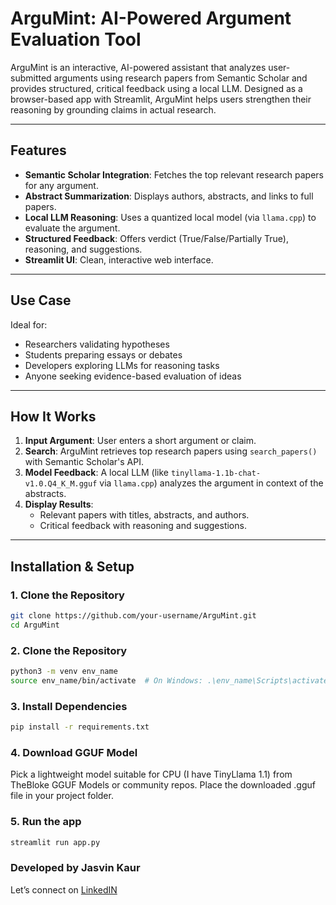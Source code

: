 # ArguMint: AI-Powered Argument Evaluation Tool

ArguMint is an interactive, AI-powered assistant that analyzes user-submitted arguments using research papers from Semantic Scholar and provides structured, critical feedback using a local LLM. Designed as a browser-based app with Streamlit, ArguMint helps users strengthen their reasoning by grounding claims in actual research.

---

## Features

-  **Semantic Scholar Integration**: Fetches the top relevant research papers for any argument.
-  **Abstract Summarization**: Displays authors, abstracts, and links to full papers.
-  **Local LLM Reasoning**: Uses a quantized local model (via `llama.cpp`) to evaluate the argument.
-  **Structured Feedback**: Offers verdict (True/False/Partially True), reasoning, and suggestions.
-  **Streamlit UI**: Clean, interactive web interface.

---

## Use Case

Ideal for:
- Researchers validating hypotheses
- Students preparing essays or debates
- Developers exploring LLMs for reasoning tasks
- Anyone seeking evidence-based evaluation of ideas

---

## How It Works

1. **Input Argument**: User enters a short argument or claim.
2. **Search**: ArguMint retrieves top research papers using `search_papers()` with Semantic Scholar's API.
3. **Model Feedback**: A local LLM (like `tinyllama-1.1b-chat-v1.0.Q4_K_M.gguf` via `llama.cpp`) analyzes the argument in context of the abstracts.
4. **Display Results**:
   - Relevant papers with titles, abstracts, and authors.
   - Critical feedback with reasoning and suggestions.

---

## Installation & Setup

### 1. Clone the Repository
```bash
git clone https://github.com/your-username/ArguMint.git
cd ArguMint
```

### 2. Clone the Repository
```bash
python3 -m venv env_name
source env_name/bin/activate  # On Windows: .\env_name\Scripts\activate
```

### 3. Install Dependencies
```bash
pip install -r requirements.txt
```

### 4. Download GGUF Model
Pick a lightweight model suitable for CPU (I have TinyLlama 1.1) from TheBloke GGUF Models or community repos. 
Place the downloaded .gguf file in your project folder.

### 5. Run the app
```bash
streamlit run app.py
```

### Developed by Jasvin Kaur
Let’s connect on [LinkedIN](https://www.linkedin.com/in/jasvin-kaur/)
